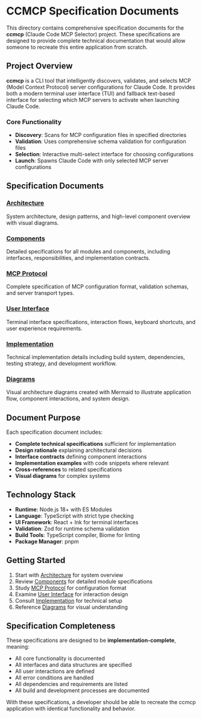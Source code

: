 # CCMCP Specification Documents

This directory contains comprehensive specification documents for the **ccmcp** (Claude Code MCP Selector) project. These specifications are designed to provide complete technical documentation that would allow someone to recreate this entire application from scratch.

## Project Overview

**ccmcp** is a CLI tool that intelligently discovers, validates, and selects MCP (Model Context Protocol) server configurations for Claude Code. It provides both a modern terminal user interface (TUI) and fallback text-based interface for selecting which MCP servers to activate when launching Claude Code.

### Core Functionality

- **Discovery**: Scans for MCP configuration files in specified directories
- **Validation**: Uses comprehensive schema validation for configuration files
- **Selection**: Interactive multi-select interface for choosing configurations
- **Launch**: Spawns Claude Code with only selected MCP server configurations

## Specification Documents

### [Architecture](./architecture.md)

System architecture, design patterns, and high-level component overview with visual diagrams.

### [Components](./components.md)

Detailed specifications for all modules and components, including interfaces, responsibilities, and implementation contracts.

### [MCP Protocol](./mcp-protocol.md)

Complete specification of MCP configuration format, validation schemas, and server transport types.

### [User Interface](./user-interface.md)

Terminal interface specifications, interaction flows, keyboard shortcuts, and user experience requirements.

### [Implementation](./implementation.md)

Technical implementation details including build system, dependencies, testing strategy, and development workflow.

### [Diagrams](./diagrams.md)

Visual architecture diagrams created with Mermaid to illustrate application flow, component interactions, and system design.

## Document Purpose

Each specification document includes:

- **Complete technical specifications** sufficient for implementation
- **Design rationale** explaining architectural decisions
- **Interface contracts** defining component interactions
- **Implementation examples** with code snippets where relevant
- **Cross-references** to related specifications
- **Visual diagrams** for complex systems

## Technology Stack

- **Runtime**: Node.js 18+ with ES Modules
- **Language**: TypeScript with strict type checking
- **UI Framework**: React + Ink for terminal interfaces
- **Validation**: Zod for runtime schema validation
- **Build Tools**: TypeScript compiler, Biome for linting
- **Package Manager**: pnpm

## Getting Started

1. Start with [Architecture](./architecture.md) for system overview
2. Review [Components](./components.md) for detailed module specifications
3. Study [MCP Protocol](./mcp-protocol.md) for configuration format
4. Examine [User Interface](./user-interface.md) for interaction design
5. Consult [Implementation](./implementation.md) for technical setup
6. Reference [Diagrams](./diagrams.md) for visual understanding

## Specification Completeness

These specifications are designed to be **implementation-complete**, meaning:

- All core functionality is documented
- All interfaces and data structures are specified
- All user interactions are defined
- All error conditions are handled
- All dependencies and requirements are listed
- All build and development processes are documented

With these specifications, a developer should be able to recreate the ccmcp application with identical functionality and behavior.
